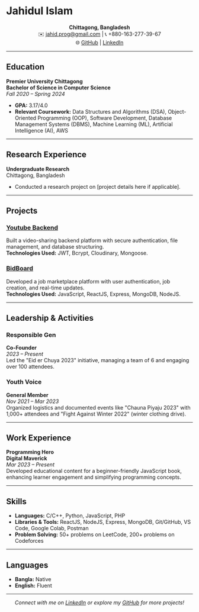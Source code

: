 # Jahidul Islam

<p align="center">
  <strong>Chittagong, Bangladesh</strong><br>
  ✉️ <a href="mailto:jahid.prog@gmail.com">jahid.prog@gmail.com</a> | 📞 +880-163-277-39-67<br>
  🌐 <a href="https://github.com/jahidulislam114593">GitHub</a> | <a href="https://linkedin.com/in/thisisjahid">LinkedIn</a>
</p>

---

## Education

**Premier University Chittagong**  
**Bachelor of Science in Computer Science**  
_Fall 2020 – Spring 2024_  
- **GPA:** 3.17/4.0  
- **Relevant Coursework:** Data Structures and Algorithms (DSA), Object-Oriented Programming (OOP), Software Development, Database Management Systems (DBMS), Machine Learning (ML), Artificial Intelligence (AI), AWS  

---

## Research Experience

**Undergraduate Research**  
Chittagong, Bangladesh  
- Conducted a research project on [project details here if applicable].  

---

## Projects

### [Youtube Backend](https://github.com/jahidulislam114593/youtube-backend.git)
Built a video-sharing backend platform with secure authentication, file management, and database structuring.  
**Technologies Used:** JWT, Bcrypt, Cloudinary, Mongoose.

### [BidBoard](https://github.com/jahidulislam114593/BidBoard.git)
Developed a job marketplace platform with user authentication, job creation, and real-time updates.  
**Technologies Used:** JavaScript, ReactJS, Express, MongoDB, NodeJS.

---

## Leadership & Activities

### Responsible Gen  
**Co-Founder**  
_2023 – Present_  
Led the "Eid er Chuya 2023" initiative, managing a team of 6 and engaging over 100 attendees.

### Youth Voice  
**General Member**  
_Nov 2021 – Mar 2023_  
Organized logistics and documented events like "Chauna Piyaju 2023" with 1,000+ attendees and "Fight Against Winter 2022" (winter clothing drive).

---

## Work Experience

**Programming Hero**  
**Digital Maverick**  
_Mar 2023 – Present_  
Developed educational content for a beginner-friendly JavaScript book, enhancing learner engagement and simplifying programming concepts.

---

## Skills

- **Languages:** C/C++, Python, JavaScript, PHP  
- **Libraries & Tools:** ReactJS, NodeJS, Express, MongoDB, Git/GitHub, VS Code, Google Colab, Postman  
- **Problem Solving:** 50+ problems on LeetCode, 200+ problems on Codeforces  

---

## Languages

- **Bangla:** Native  
- **English:** Fluent  

---

<p align="center">
  <em>Connect with me on <a href="https://linkedin.com/in/thisisjahid">LinkedIn</a> or explore my <a href="https://github.com/jahidulislam114593">GitHub</a> for more projects!</em>
</p>
